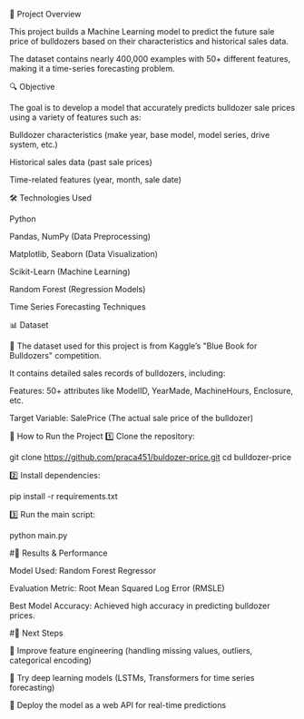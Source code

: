 📌 Project Overview

This project builds a Machine Learning model to predict the future sale price of bulldozers based on their characteristics and historical sales data.

The dataset contains nearly 400,000 examples with 50+ different features, making it a time-series forecasting problem.


🔍 Objective

The goal is to develop a model that accurately predicts bulldozer sale prices using a variety of features such as:

Bulldozer characteristics (make year, base model, model series, drive system, etc.)

Historical sales data (past sale prices)

Time-related features (year, month, sale date)


🛠 Technologies Used

Python

Pandas, NumPy (Data Preprocessing)

Matplotlib, Seaborn (Data Visualization)

Scikit-Learn (Machine Learning)

Random Forest (Regression Models)

Time Series Forecasting Techniques


📊 Dataset

📌 The dataset used for this project is from Kaggle’s "Blue Book for Bulldozers" competition.

It contains detailed sales records of bulldozers, including:

Features: 50+ attributes like ModelID, YearMade, MachineHours, Enclosure, etc.

Target Variable: SalePrice (The actual sale price of the bulldozer)

🚀 How to Run the Project
1️⃣ Clone the repository:

git clone https://github.com/praca451/buldozer-price.git
cd bulldozer-price

2️⃣ Install dependencies:

pip install -r requirements.txt

3️⃣ Run the main script:

python main.py


#🔬 Results & Performance

Model Used: Random Forest Regressor 

Evaluation Metric: Root Mean Squared Log Error (RMSLE)

Best Model Accuracy: Achieved high accuracy in predicting bulldozer prices.


#📌 Next Steps

🔹 Improve feature engineering (handling missing values, outliers, categorical encoding)

🔹 Try deep learning models (LSTMs, Transformers for time series forecasting)

🔹 Deploy the model as a web API for real-time predictions



